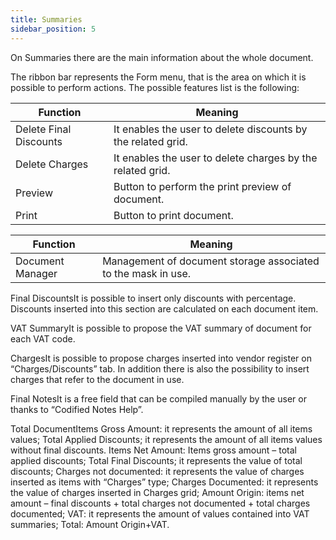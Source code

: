 ```yaml
---
title: Summaries
sidebar_position: 5
---
```


On Summaries there are the main information about the whole document.

The ribbon bar represents the Form menu, that is the area on which it is possible to perform actions. The possible features list is the following:



| Function | Meaning |
| --- | --- |
| Delete Final Discounts | It enables the user to delete discounts by the related grid. |
| Delete Charges | It enables the user to delete charges by the related grid. |
| Preview | Button to perform the print preview of document. |
| Print | Button to print document. |



| Function | Meaning |
| --- | --- |
| Document Manager | Management of document storage associated to the mask in use. |

Final DiscountsIt is possible to insert only discounts with percentage. Discounts inserted into this section are calculated on each document item.

VAT SummaryIt is possible to propose the VAT summary of document for each VAT code.

ChargesIt is possible to propose charges inserted into vendor register on “Charges/Discounts” tab. In addition there is also the possibility to insert charges that refer to the document in use.

Final NotesIt is a free field that can be compiled manually by the user or thanks to “Codified Notes Help”.

Total DocumentItems Gross Amount: it represents the amount of all items values; Total Applied Discounts; it represents the amount of all items values without final discounts. Items Net Amount: Items gross amount – total applied discounts; Total Final Discounts; it represents the value of total discounts; Charges not documented: it represents the value of charges inserted as items with “Charges” type; Charges Documented: it represents the value of charges inserted in Charges grid; Amount Origin: items net amount – final discounts + total charges not documented + total charges documented; VAT: it represents the amount of values contained into VAT summaries; Total: Amount Origin+VAT.






